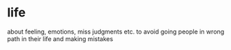# life
about feeling, emotions, miss judgments etc. to avoid going people in wrong path in their life and making mistakes
